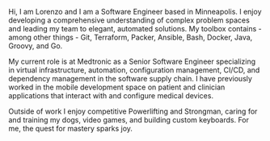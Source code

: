 Hi, I am Lorenzo and I am a Software Engineer based in Minneapolis. I enjoy developing a comprehensive understanding of complex problem spaces and leading my team to elegant, automated solutions. 
My toolbox contains - among other things - Git, Terraform, Packer, Ansible, Bash, Docker, Java, Groovy, and Go.

My current role is at Medtronic as a Senior Software Engineer specializing in virtual infrastructure, automation, configuration management, CI/CD, and dependency management in the software supply chain. I have previously worked in the mobile development space on patient and clinician applications that interact with and configure medical devices.

Outside of work I enjoy competitive Powerlifting and Strongman, caring for and training my dogs, video games, and building custom keyboards. For me, the quest for mastery sparks joy.